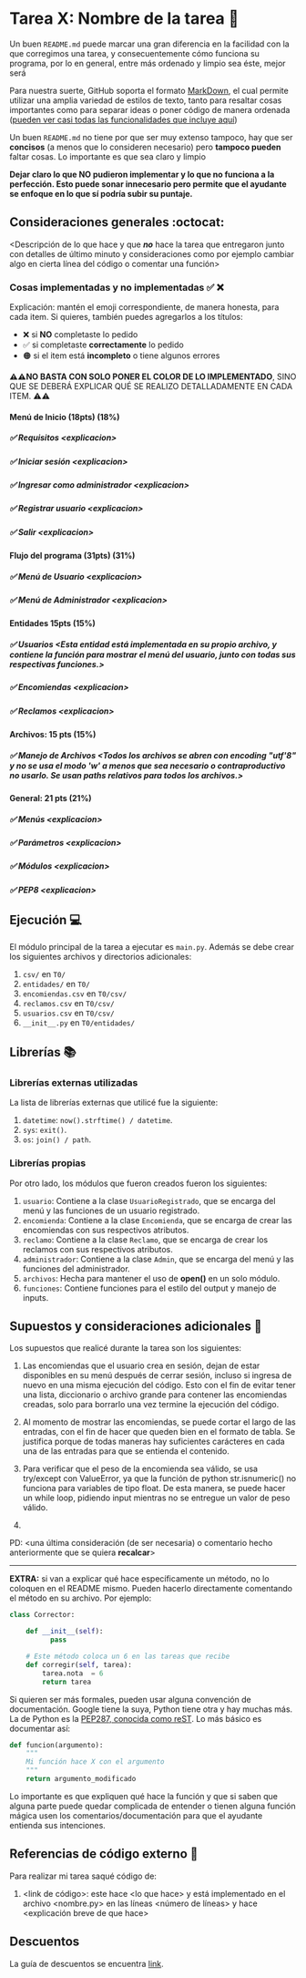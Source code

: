# Tarea X: Nombre de la tarea :school_satchel:


Un buen ```README.md``` puede marcar una gran diferencia en la facilidad con la que corregimos una tarea, y consecuentemente cómo funciona su programa, por lo en general, entre más ordenado y limpio sea éste, mejor será 

Para nuestra suerte, GitHub soporta el formato [MarkDown](https://es.wikipedia.org/wiki/Markdown), el cual permite utilizar una amplia variedad de estilos de texto, tanto para resaltar cosas importantes como para separar ideas o poner código de manera ordenada ([pueden ver casi todas las funcionalidades que incluye aquí](https://github.com/adam-p/markdown-here/wiki/Markdown-Cheatsheet))

Un buen ```README.md``` no tiene por que ser muy extenso tampoco, hay que ser **concisos** (a menos que lo consideren necesario) pero **tampoco pueden** faltar cosas. Lo importante es que sea claro y limpio 

**Dejar claro lo que NO pudieron implementar y lo que no funciona a la perfección. Esto puede sonar innecesario pero permite que el ayudante se enfoque en lo que sí podría subir su puntaje.**

## Consideraciones generales :octocat:

<Descripción de lo que hace y que **_no_** hace la tarea que entregaron junto
con detalles de último minuto y consideraciones como por ejemplo cambiar algo
en cierta línea del código o comentar una función>

### Cosas implementadas y no implementadas :white_check_mark: :x:

Explicación: mantén el emoji correspondiente, de manera honesta, para cada item. Si quieres, también puedes agregarlos a los títulos:
- ❌ si **NO** completaste lo pedido
- ✅ si completaste **correctamente** lo pedido
- 🟠 si el item está **incompleto** o tiene algunos errores

**⚠️⚠️NO BASTA CON SOLO PONER EL COLOR DE LO IMPLEMENTADO**,
SINO QUE SE DEBERÁ EXPLICAR QUÉ SE REALIZO DETALLADAMENTE EN CADA ITEM.
⚠️⚠️
#### Menú de Inicio (18pts) (18%)
##### ✅ Requisitos <explicacion\>
##### ✅ Iniciar sesión <explicacion\>
##### ✅ Ingresar como administrador <explicacion\>
##### ✅ Registrar usuario <explicacion\>
##### ✅ Salir <explicacion\>
#### Flujo del programa (31pts) (31%) 
##### ✅ Menú de Usuario <explicacion\>
##### ✅ Menú de Administrador <explicacion\>
#### Entidades 15pts (15%)
##### ✅ Usuarios <Esta entidad está implementada en su propio archivo, y contiene la función para mostrar el menú del usuario, junto con todas sus respectivas funciones.\>
##### ✅ Encomiendas <explicacion\>
##### ✅ Reclamos <explicacion\>
#### Archivos: 15 pts (15%)
##### ✅ Manejo de Archivos <Todos los archivos se abren con encoding "utf'8" y no se usa el modo 'w' a menos que sea necesario o contraproductivo no usarlo. Se usan paths relativos para todos los archivos.\>
#### General: 21 pts (21%)
##### ✅ Menús <explicacion\>
##### ✅ Parámetros <explicacion\>
##### ✅ Módulos <explicacion\>
##### ✅ PEP8 <explicacion\>
## Ejecución :computer:
El módulo principal de la tarea a ejecutar es  ```main.py```. Además se debe crear los siguientes archivos y directorios adicionales:
1. ```csv/``` en ```T0/```
2. ```entidades/``` en ```T0/```
3. ```encomiendas.csv``` en ```T0/csv/```
4. ```reclamos.csv``` en ```T0/csv/```
5. ```usuarios.csv``` en ```T0/csv/```
6. ```__init__.py``` en ```T0/entidades/```


## Librerías :books:
### Librerías externas utilizadas
La lista de librerías externas que utilicé fue la siguiente:

1. ```datetime```: ```now().strftime() / datetime```.
2. ```sys```: ```exit()```.
3. ```os```: ```join() / path```.

### Librerías propias
Por otro lado, los módulos que fueron creados fueron los siguientes:

1. ```usuario```: Contiene a la clase ```UsuarioRegistrado```, que se encarga del menú y las funciones de un usuario registrado.
2. ```encomienda```: Contiene a la clase ```Encomienda```, que se encarga de crear las encomiendas con sus respectivos atributos.
3. ```reclamo```: Contiene a la clase ```Reclamo```, que se encarga de crear los reclamos con sus respectivos atributos.
4. ```administrador```: Contiene a la clase ```Admin```, que se encarga del menú y las funciones del administrador.
2. ```archivos```: Hecha para mantener el uso de **open()** en un solo módulo.
3. ```funciones```: Contiene funciones para el estilo del output y manejo de inputs.

## Supuestos y consideraciones adicionales :thinking:
Los supuestos que realicé durante la tarea son los siguientes:

1. Las encomiendas que el usuario crea en sesión, dejan de estar disponibles en su menú después de cerrar sesión, incluso si ingresa de nuevo en una misma ejecución del código. Esto con el fin de evitar tener una lista, diccionario o archivo grande para contener las encomiendas creadas, solo para borrarlo una vez termine la ejecución del código.

2. Al momento de mostrar las encomiendas, se puede cortar el largo de las entradas, con el fin de hacer que queden bien en el formato de tabla. Se justifica porque de todas maneras hay suficientes carácteres en cada una de las entradas para que se entienda el contenido.

3. Para verificar que el peso de la encomienda sea válido, se usa try/except con ValueError, ya que la función de python str.isnumeric() no funciona para variables de tipo float. De esta manera, se puede hacer un while loop, pidiendo input mientras no se entregue un valor de peso válido.

4. 

PD: <una última consideración (de ser necesaria) o comentario hecho anteriormente que se quiera **recalcar**>


---



**EXTRA:** si van a explicar qué hace específicamente un método, no lo coloquen en el README mismo. Pueden hacerlo directamente comentando el método en su archivo. Por ejemplo:

```python
class Corrector:

    def __init__(self):
          pass

    # Este método coloca un 6 en las tareas que recibe
    def corregir(self, tarea):
        tarea.nota  = 6
        return tarea
```

Si quieren ser más formales, pueden usar alguna convención de documentación. Google tiene la suya, Python tiene otra y hay muchas más. La de Python es la [PEP287, conocida como reST](https://www.python.org/dev/peps/pep-0287/). Lo más básico es documentar así:

```python
def funcion(argumento):
    """
    Mi función hace X con el argumento
    """
    return argumento_modificado
```
Lo importante es que expliquen qué hace la función y que si saben que alguna parte puede quedar complicada de entender o tienen alguna función mágica usen los comentarios/documentación para que el ayudante entienda sus intenciones.

## Referencias de código externo :book:

Para realizar mi tarea saqué código de:
1. \<link de código>: este hace \<lo que hace> y está implementado en el archivo <nombre.py> en las líneas <número de líneas> y hace <explicación breve de que hace>



## Descuentos
La guía de descuentos se encuentra [link](https://github.com/IIC2233/syllabus/blob/main/Tareas/Descuentos.md).
